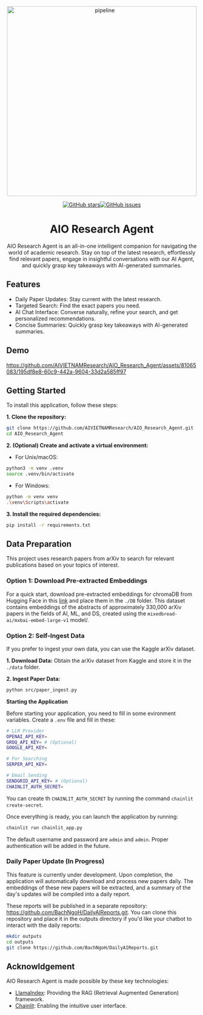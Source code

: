 

<div align="center">
<img src="./public/logo_dark.png" alt="pipeline" width=500/>
</div>

<!-- 
### Training the citation annotate model

```bash
sh train_citation.sh

``` -->

<div align="center">

[![GitHub stars](https://img.shields.io/github/stars/AIVIETNAMResearch/AIO_Research_Agent)](https://github.com/AIVIETNAMResearch/AIO_Research_Agent/stargazers)[![GitHub issues](https://img.shields.io/github/issues/AIVIETNAMResearch/AIO_Research_Agent)](https://github.com/AIVIETNAMResearch/AIO_Research_Agent/issues)

# AIO Research Agent


AIO Research Agent is an all-in-one intelligent companion for navigating the world of academic research. Stay on top of the latest research, effortlessly find relevant papers, engage in insightful conversations with our AI Agent, and quickly grasp key takeaways with AI-generated summaries. 

</div>

## Features

- Daily Paper Updates: Stay current with the latest research.
- Targeted Search: Find the exact papers you need.
- AI Chat Interface: Converse naturally, refine your search, and get personalized recommendations.
- Concise Summaries: Quickly grasp key takeaways with AI-generated summaries.

## Demo


https://github.com/AIVIETNAMResearch/AIO_Research_Agent/assets/81065083/195df8e8-60c9-442a-9604-33d2a585ff97


## Getting Started
To install this application, follow these steps:

**1. Clone the repository:**
```bash
git clone https://github.com/AIVIETNAMResearch/AIO_Research_Agent.git
cd AIO_Research_Agent
```

**2. (Optional) Create and activate a virtual environment:**
- For Unix/macOS:
```bash
python3 -m venv .venv
source .venv/bin/activate
```

- For Windows:
```bash
python -m venv venv
.\venv\Scripts\activate
```

**3. Install the required dependencies:**
```bash
pip install -r requirements.txt
```

## Data Preparation
This project uses research papers from arXiv to search for relevant publications based on your topics of interest. 

### Option 1: Download Pre-extracted Embeddings
For a quick start, download pre-extracted embeddings for chromaDB from Hugging Face in this [link](https://huggingface.co/datasets/BachNgoH/ArxivDB_base/tree/main) and place them in the `./DB` folder. This dataset contains embeddings of the abstracts of approximately 330,000 arXiv papers in the fields of AI, ML, and DS, created using the `mixedbread-ai/mxbai-embed-large-v1` model/.

### Option 2: Self-Ingest Data
If you prefer to ingest your own data, you can use the Kaggle arXiv dataset.

**1. Download Data:** Obtain the arXiv dataset from Kaggle and store it in the `./data` folder.

**2. Ingest Paper Data:**

```bash
python src/paper_ingest.py
```


**Starting the Application**

Before starting your application, you need to fill in some evironment variables. Create a `.env` file and fill in these:

```bash
# LLM Provider
OPENAI_API_KEY=
GROQ_API_KEY= # (Optional)
GOOGLE_API_KEY=

# For Searching
SERPER_API_KEY=

# Email Sending
SENDGRID_API_KEY= # (Optional)
CHAINLIT_AUTH_SECRET=

```
You can create th `CHAINLIT_AUTH_SECRET` by running the command `chainlit create-secret`.

Once everything is ready, you can launch the application by running:

```bash
chainlit run chainlit_app.py
```
The default username and password are `admin` and `admin`. Proper authentication will be added in the future.

### Daily Paper Update (In Progress)
This feature is currently under development. Upon completion, the application will automatically download and process new papers daily. The embeddings of these new papers will be extracted, and a summary of the day's updates will be compiled into a daily report.

These reports will be published in a separate repository: https://github.com/BachNgoH/DailyAIReports.git. You can clone this repository and place it in the outputs directory if you'd like your chatbot to interact with the daily reports:

```bash
mkdir outputs
cd outputs
git clone https://github.com/BachNgoH/DailyAIReports.git
```


## Acknowldgement

AIO Research Agent is made possible by these key technologies:

- [LlamaIndex](https://www.llamaindex.ai/): Providing the RAG (Retrieval Augmented Generation) framework.
- [Chainlit](https://docs.chainlit.io/get-started/overview): Enabling the intuitive user interface.
